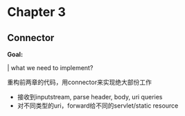 # Chapter 3
## Connector

**Goal:**

| what we need to implement?

重构前两章的代码，用connector来实现绝大部份工作
- 接收到inputstream, parse header, body, uri queries
- 对不同类型的uri，forward给不同的servlet/static resource